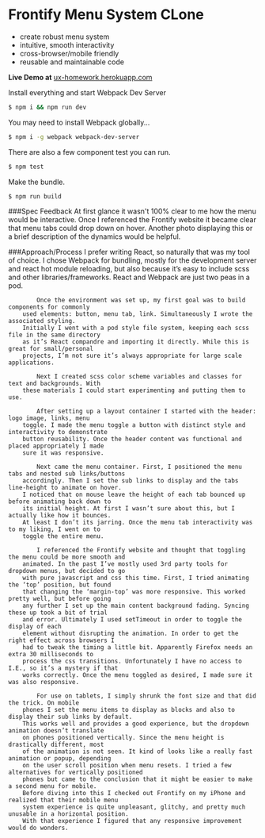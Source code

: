 Frontify Menu System CLone
==========================
 - create robust menu system
 - intuitive, smooth interactivity
 - cross-browser/mobile friendly
 - reusable and maintainable code
 
__Live Demo at__ [ ux-homework.herokuapp.com](https://ux-homework.herokuapp.com/)


Install everything and start Webpack Dev Server 
```bash
$ npm i && npm run dev
```

You may need to install Webpack globally...
```bash
$ npm i -g webpack webpack-dev-server 
```

There are also a few component test you can run. 
```bash  
$ npm test  
```

Make the bundle. 
```bash  
$ npm run build  
```
 
###Spec Feedback
            At first glance it wasn't 100% clear to me how the menu would be interactive. Once I 
        referenced the Frontify website it became clear that menu tabs could drop down on hover. 
        Another photo displaying this or a brief description of the dynamics would be helpful.

###Approach/Process
            I prefer writing React, so naturally that was my tool of choice. I chose Webpack for 
        bundling, mostly for the development server and react hot module reloading, but also 
        because it’s easy to include scss and other libraries/frameworks. React and Webpack are 
        just two peas in a pod.
        
            Once the environment was set up, my first goal was to build components for commonly 
        used elements: button, menu tab, link. Simultaneously I wrote the associated styling. 
        Initially I went with a pod style file system, keeping each scss file in the same directory 
        as it’s React compandre and importing it directly. While this is great for small/personal 
        projects, I’m not sure it’s always appropriate for large scale applications. 

            Next I created scss color scheme variables and classes for text and backgrounds. With 
        these materials I could start experimenting and putting them to use.
                    
            After setting up a layout container I started with the header: logo image, links, menu 
        toggle. I made the menu toggle a button with distinct style and interactivity to demonstrate 
        button reusability. Once the header content was functional and placed appropriately I made 
        sure it was responsive.       
        
            Next came the menu container. First, I positioned the menu tabs and nested sub links/buttons 
        accordingly. Then I set the sub links to display and the tabs line-height to animate on hover. 
        I noticed that on mouse leave the height of each tab bounced up before animating back down to 
        its initial height. At first I wasn’t sure about this, but I actually like how it bounces. 
        At least I don’t its jarring. Once the menu tab interactivity was to my liking, I went on to 
        toggle the entire menu.        
        
            I referenced the Frontify website and thought that toggling the menu could be more smooth and 
        animated. In the past I’ve mostly used 3rd party tools for dropdown menus, but decided to go 
        with pure javascript and css this time. First, I tried animating the ‘top’ position, but found 
        that changing the ‘margin-top’ was more responsive. This worked pretty well, but before going 
        any further I set up the main content background fading. Syncing these up took a bit of trial 
        and error. Ultimately I used setTimeout in order to toggle the display of each 
        element without disrupting the animation. In order to get the right effect across browsers I 
        had to tweak the timing a little bit. Apparently Firefox needs an extra 30 milliseconds to 
        process the css transitions. Unfortunately I have no access to I.E., so it’s a mystery if that 
        works correctly. Once the menu toggled as desired, I made sure it was also responsive.         
        
            For use on tablets, I simply shrunk the font size and that did the trick. On mobile 
        phones I set the menu items to display as blocks and also to display their sub links by default. 
        This works well and provides a good experience, but the dropdown animation doesn’t translate 
        on phones positioned vertically. Since the menu height is drastically different, most 
        of the animation is not seen. It kind of looks like a really fast animation or popup, depending 
        on the user scroll position when menu resets. I tried a few alternatives for vertically positioned 
        phones but came to the conclusion that it might be easier to make a second menu for mobile. 
        Before diving into this I checked out Frontify on my iPhone and realized that their mobile menu 
        system experience is quite unpleasant, glitchy, and pretty much unusable in a horizontal position. 
        With that experience I figured that any responsive improvement would do wonders.